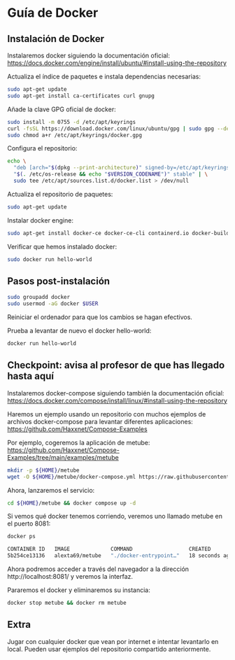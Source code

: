# Guía de Docker

## Instalación de Docker

Instalaremos docker siguiendo la documentación oficial:
https://docs.docker.com/engine/install/ubuntu/#install-using-the-repository

Actualiza el índice de paquetes e instala dependencias necesarias:

```bash
sudo apt-get update
sudo apt-get install ca-certificates curl gnupg
```

Añade la clave GPG oficial de docker:

```bash
sudo install -m 0755 -d /etc/apt/keyrings
curl -fsSL https://download.docker.com/linux/ubuntu/gpg | sudo gpg --dearmor -o /etc/apt/keyrings/docker.gpg
sudo chmod a+r /etc/apt/keyrings/docker.gpg
```

Configura el repositorio:

```bash
echo \
  "deb [arch="$(dpkg --print-architecture)" signed-by=/etc/apt/keyrings/docker.gpg] https://download.docker.com/linux/ubuntu \
  "$(. /etc/os-release && echo "$VERSION_CODENAME")" stable" | \
  sudo tee /etc/apt/sources.list.d/docker.list > /dev/null
```

Actualiza el repositorio de paquetes:

```bash
sudo apt-get update
```

Instalar docker engine:

```bash
sudo apt-get install docker-ce docker-ce-cli containerd.io docker-buildx-plugin docker-compose-plugin
```

Verificar que hemos instalado docker:

```bash
sudo docker run hello-world
```

## Pasos post-instalación

```bash
sudo groupadd docker
sudo usermod -aG docker $USER
```

Reiniciar el ordenador para que los cambios se hagan efectivos.

Prueba a levantar de nuevo el docker hello-world:

```bash
docker run hello-world
```

## Checkpoint: avisa al profesor de que has llegado hasta aquí

Instalaremos docker-compose siguiendo también la documentación oficial:
https://docs.docker.com/compose/install/linux/#install-using-the-repository

Haremos un ejemplo usando un repositorio con muchos ejemplos de archivos
docker-compose para levantar diferentes aplicaciones:
https://github.com/Haxxnet/Compose-Examples

Por ejemplo, cogeremos la aplicación de metube:
https://github.com/Haxxnet/Compose-Examples/tree/main/examples/metube

```bash
mkdir -p ${HOME}/metube
wget -O ${HOME}/metube/docker-compose.yml https://raw.githubusercontent.com/Haxxnet/Compose-Examples/main/examples/metube/docker-compose.yml
```

Ahora, lanzaremos el servicio:

```bash
cd ${HOME}/metube && docker compose up -d
```

Si vemos qué docker tenemos corriendo, veremos uno llamado metube en
el puerto 8081:

```bash
docker ps

CONTAINER ID   IMAGE             COMMAND                  CREATED          STATUS          PORTS                                       NAMES
5b254ce13136   alexta69/metube   "./docker-entrypoint…"   18 seconds ago   Up 18 seconds   0.0.0.0:8081->8081/tcp, :::8081->8081/tcp   metube
```

Ahora podremos acceder a través del navegador a la dirección http://localhost:8081/ y veremos la interfaz.

Pararemos el docker y eliminaremos su instancia:

```bash
docker stop metube && docker rm metube
```

## Extra

Jugar con cualquier docker que vean por internet e intentar
levantarlo en local.
Pueden usar ejemplos del repositorio compartido anteriormente.
